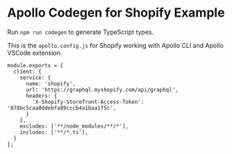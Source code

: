 # Apollo Codegen for Shopify Example

Run `npm run codegen` to generate TypeScript types.

This is the `apollo.config.js` for Shopify working with Apollo CLI and Apollo VSCode extension.

```
module.exports = {
  client: {
    service: {
      name: 'shopify',
      url: 'https://graphql.myshopify.com/api/graphql',
      headers: {
        'X-Shopify-Storefront-Access-Token': '078bc5caa0ddebfa89cccb4a1baa1f5c',
      }
    },
    excludes: ['**/node_modules/**/*'],
    includes: ['**/*.ts'],
  }
};
```
